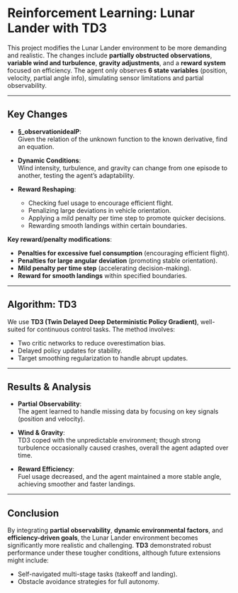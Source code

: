 # Reinforcement Learning: Lunar Lander with TD3

This project modifies the Lunar Lander environment to be more demanding and realistic. The changes include **partially obstructed observations**, **variable wind and turbulence**, **gravity adjustments**, and a **reward system** focused on efficiency. The agent only observes **6 state variables** (position, velocity, partial angle info), simulating sensor limitations and partial observability.

---

## Key Changes

- **§_observationidealP**:  
  Given the relation of the unknown function to the known derivative, find an equation.

- **Dynamic Conditions**:  
  Wind intensity, turbulence, and gravity can change from one episode to another, testing the agent’s adaptability.

- **Reward Reshaping**:  
  - Checking fuel usage to encourage efficient flight.  
  - Penalizing large deviations in vehicle orientation.  
  - Applying a mild penalty per time step to promote quicker decisions.  
  - Rewarding smooth landings within certain boundaries.

**Key reward/penalty modifications**:
- **Penalties for excessive fuel consumption** (encouraging efficient flight).
- **Penalties for large angular deviation** (promoting stable orientation).
- **Mild penalty per time step** (accelerating decision-making).
- **Reward for smooth landings** within specified boundaries.

---

## Algorithm: TD3

We use **TD3 (Twin Delayed Deep Deterministic Policy Gradient)**, well-suited for continuous control tasks. The method involves:
- Two critic networks to reduce overestimation bias.
- Delayed policy updates for stability.
- Target smoothing regularization to handle abrupt updates.

---

## Results & Analysis

- **Partial Observability**:  
  The agent learned to handle missing data by focusing on key signals (position and velocity).

- **Wind & Gravity**:  
  TD3 coped with the unpredictable environment; though strong turbulence occasionally caused crashes, overall the agent adapted over time.

- **Reward Efficiency**:  
  Fuel usage decreased, and the agent maintained a more stable angle, achieving smoother and faster landings.

---

## Conclusion

By integrating **partial observability**, **dynamic environmental factors**, and **efficiency-driven goals**, the Lunar Lander environment becomes significantly more realistic and challenging. **TD3** demonstrated robust performance under these tougher conditions, although future extensions might include:
- Self-navigated multi-stage tasks (takeoff and landing).
- Obstacle avoidance strategies for full autonomy.
